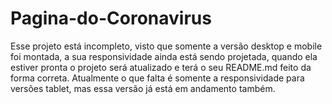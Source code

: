 # Pagina-do-Coronavirus

Esse projeto está incompleto, visto que somente a versão desktop e mobile foi montada, a sua responsividade ainda está sendo projetada, quando ela estiver pronta o projeto será atualizado e terá o seu README.md feito da forma correta.
Atualmente o que falta é somente a responsividade para versões tablet, mas essa versão já está em andamento também.
